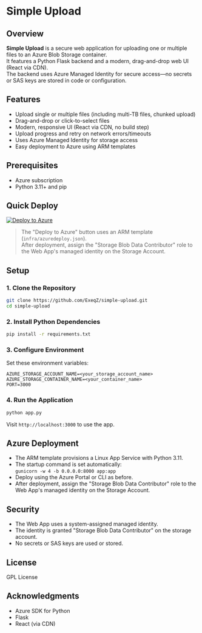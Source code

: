 # Simple Upload

## Overview
**Simple Upload** is a secure web application for uploading one or multiple files to an Azure Blob Storage container.  
It features a Python Flask backend and a modern, drag-and-drop web UI (React via CDN).  
The backend uses Azure Managed Identity for secure access—no secrets or SAS keys are stored in code or configuration.

## Features
- Upload single or multiple files (including multi-TB files, chunked upload)
- Drag-and-drop or click-to-select files
- Modern, responsive UI (React via CDN, no build step)
- Upload progress and retry on network errors/timeouts
- Uses Azure Managed Identity for storage access
- Easy deployment to Azure using ARM templates

## Prerequisites
- Azure subscription
- Python 3.11+ and pip

## Quick Deploy

[![Deploy to Azure](https://aka.ms/deploytoazurebutton)](https://portal.azure.com/#create/Microsoft.Template/uri/https%3A%2F%2Fraw.githubusercontent.com%2FExeqZ%2Fsimple-upload%2Fmain%2Finfra%2Fazuredeploy.json)

> The "Deploy to Azure" button uses an ARM template (`infra/azuredeploy.json`).  
> After deployment, assign the "Storage Blob Data Contributor" role to the Web App's managed identity on the Storage Account.

## Setup

### 1. Clone the Repository
```bash
git clone https://github.com/ExeqZ/simple-upload.git
cd simple-upload
```

### 2. Install Python Dependencies
```bash
pip install -r requirements.txt
```

### 3. Configure Environment
Set these environment variables:
```
AZURE_STORAGE_ACCOUNT_NAME=<your_storage_account_name>
AZURE_STORAGE_CONTAINER_NAME=<your_container_name>
PORT=3000
```

### 4. Run the Application
```bash
python app.py
```
Visit `http://localhost:3000` to use the app.

## Azure Deployment

- The ARM template provisions a Linux App Service with Python 3.11.
- The startup command is set automatically:  
  `gunicorn -w 4 -b 0.0.0.0:8000 app:app`
- Deploy using the Azure Portal or CLI as before.
- After deployment, assign the "Storage Blob Data Contributor" role to the Web App's managed identity on the Storage Account.

## Security

- The Web App uses a system-assigned managed identity.
- The identity is granted "Storage Blob Data Contributor" on the storage account.
- No secrets or SAS keys are used or stored.

## License

GPL License

## Acknowledgments

- Azure SDK for Python
- Flask
- React (via CDN)